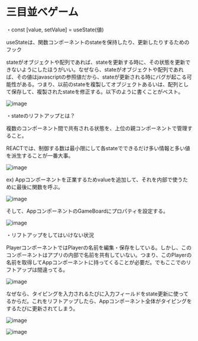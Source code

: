 # 三目並べゲーム
・const [value, setValue] = useState(値)

useStateは、関数コンポーネントのstateを保持したり、更新したりするためのフック


stateがオブジェクトや配列であれば、stateを更新する時に、その状態を更新できないようにしたほうがいい。なぜなら、stateがオブジェクトや配列であれば、その値はjavascriptの参照値だから、stateが更新される時にバグが起こる可能性がある。つまり、以前のstateを複製してオブジェクトあるいは、配列として保存して、複製されたstateを修正する。以下のように書くことがベスト。

![image](https://github.com/seungheondev/Tic-Tac-Toe/assets/170543088/224bc529-8630-4991-bc70-36d4bfed978e)

・stateのリフトアップとは？

複数のコンポーネント間で共有される状態を、上位の親コンポーネントで管理すること。

REACTでは、制御する数は最小限にして各stateでできるだけ多い情報と多い値を派生することが一番大事。

![image](https://github.com/seungheondev/Tic-Tac-Toe/assets/170543088/5af6066c-6ee0-4849-829c-a1118ee6206e)

ex) Appコンポーネントを正業するためvalueを追加して、それを内部で使うために最後に関数を呼ぶ。

![image](https://github.com/seungheondev/Tic-Tac-Toe/assets/170543088/e76219e5-8062-4697-b2e8-61cd2e029115)

そして、AppコンポーネントのGameBoardにプロパティを設定する。

![image](https://github.com/seungheondev/Tic-Tac-Toe/assets/170543088/9987ed10-0165-4047-add0-c4681afc62fa)

・リフトアップをしてはいけない状況

PlayerコンポーネントではPlayerの名前を編集・保存をしている。しかし、このコンポーネントはアプリの内部で名前を共有していない。つまり、このPlayerの名前を取得してAppコンポーネントに持ってくることが必要だ。でもここでのリフトアップは間違ってる。

![image](https://github.com/seungheondev/Tic-Tac-Toe/assets/170543088/989ebe83-03e9-4dbd-ab17-2f37bf2c4ff6)

なぜなら、タイピングを入力されるたびに入力フィールドをstate更新に使ってるからだ。これをリフトアップしたら、Appコンポーネント全体がタイピングをするたびに更新されてしまう。

![image](https://github.com/seungheondev/Tic-Tac-Toe/assets/170543088/9b2e3663-91cc-4608-af9b-a617d24a84d9)

![image](https://github.com/seungheondev/Tic-Tac-Toe/assets/170543088/b4aeee72-1424-4df4-b545-d68fc8051c57)


